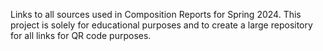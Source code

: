 Links to all sources used in Composition Reports for Spring 2024. This project is solely for educational purposes and to create a large repository for all links for QR code purposes.
